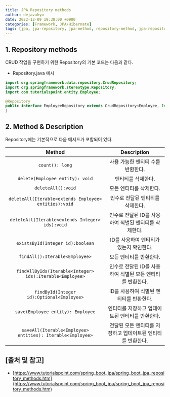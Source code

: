 ```yaml
---
title: JPA Repository methods
author: dejavuhyo
date: 2022-12-09 19:30:00 +0900
categories: [Framework, JPA/Hibernate]
tags: [jpa, jpa-repository, jpa-method, repository-method, jpa-repository-method, jpa-crud, spring-data-jpa, spring-jpa, jpa-레파지토리, jpa-레파지토리-메서드, jpa-메서드]
---
```


## 1. Repository methods
CRUD 작업을 구현하기 위한 Repository의 기본 코드는 다음과 같다.

* Repository.java 예시

```java
import org.springframework.data.repository.CrudRepository;
import org.springframework.stereotype.Repository;
import com.tutorialspoint.entity.Employee;

@Repository
public interface EmployeeRepository extends CrudRepository<Employee, Integer>  {
}
```

## 2. Method & Description
Repository에는 기본적으로 다음 메서드가 포함되어 있다.

| Method | Description |
|:-----:|:-----:|
| `count(): long` | 사용 가능한 엔티티 수를 반환한다. |
| `delete(Employee entity): void` | 엔티티를 삭제한다. |
| `deleteAll():void` | 모든 엔티티를 삭제한다. |
| `deleteAll(Iterable<extends Employee> entities):void` | 인수로 전달된 엔티티를 삭제한다. |
| `deleteAll(Iterable<extends Integer> ids):void` | 인수로 전달된 ID를 사용하여 식별된 엔티티를 삭제한다. |
| `existsById(Integer id):boolean` | ID를 사용하여 엔티티가 있는지 확인한다. |
| `findAll():Iterable<Employee>` | 모든 엔티티를 반환한다. |
| `findAllByIds(Iterable<Integer> ids):Iterable<Employee>` | 인수로 전달된 ID를 사용하여 식별된 모든 엔티티를 반환한다. |
| `findById(Integer id):Optional<Employee>` | ID를 사용하여 식별된 엔티티를 반환한다. |
| `save(Employee entity): Employee` | 엔티티를 저장하고 업데이트된 엔티티를 반환한다. |
| `saveAll(Iterable<Employee> entities): Iterable<Employee>` | 전달된 모든 엔티티를 저장하고 업데이트된 엔티티를 반환한다. |

## [출처 및 참고]
* [https://www.tutorialspoint.com/spring_boot_jpa/spring_boot_jpa_repository_methods.htm](https://www.tutorialspoint.com/spring_boot_jpa/spring_boot_jpa_repository_methods.htm)
